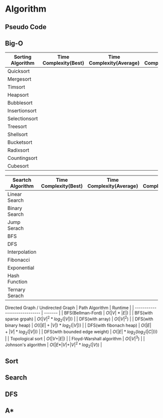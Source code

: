 # Algorithm

## Pseudo Code


## Big-O

| Sorting Algorithm | Time Complexity(Best) | Time Complexity(Average) | Time Complexity(Worst) | Space Complexity(Worst) |
| ----------------- | --------------------- | ------------------------ | ---------------------- | ----------------------- |
| Quicksort         |                       |                          |                        |                         |
| Mergesort         |                       |                          |                        |                         |
| Timsort           |                       |                          |                        |                         |
| Heapsort          |                       |                          |                        |                         |
| Bubblesort        |                       |                          |                        |                         |
| Insertionsort     |                       |                          |                        |                         |
| Selectionsort     |                       |                          |                        |                         |
| Treesort          |                       |                          |                        |                         |
| Shellsort         |                       |                          |                        |                         |
| Bucketsort        |                       |                          |                        |                         |
| Radixsort         |                       |                          |                        |                         |
| Countingsort      |                       |                          |                        |                         |
| Cubesort          |                       |                          |                        |                         |

| Seartch Algorithm | Time Complexity(Best) | Time Complexity(Average) | Time Complexity(Worst) | Space Complexity(Worst) |
| ----------------- | --------------------- | ------------------------ | ---------------------- | ----------------------- |
| Linear Search     |                       |                          |                        |                         |
| Binary Search     |                       |                          |                        |                         |
| Jump Serach       |                       |                          |                        |                         |
| BFS               |                       |                          |                        |                         |
| DFS               |                       |                          |                        |                         |
| Interpolation     |                       |                          |                        |                         |
| Fibonacci         |                       |                          |                        |                         |
| Exponential       |                       |                          |                        |                         |
| Hash Function     |                       |                          |                        |                         |
| Ternary Serach    |                       |                          |                        |                         |



Directed Graph / Undirected Graph
| Path Algorithm                | Runtime |
| ----------------------------- | ------- |
| BFS(Bellman-Ford)             | $O(     | V   | *                 | E  | )$         |
| BFS(with sparse grpah)        | $O(     | V   | ^2 * log_2(       | V  | ))$        |
| DFS(with array)               | $O(     | V   | ^2)$              |
| DFS(with binary heap)         | $O((    | E   | +                 | V  | ) * log_2( | V           | ))$  |
| DFS(with fibonach heap)       | $O(     | E   | +                 | V  | * log_2(   | V           | ))$  |
| DFS(with bounded edge weight) | $O(     | E   | *    log_2(log_2( | C  | )))$       |
| Topological sort              | $O(     | V + | E                 | )$ |
| Floyd-Warshall algorithm      | $O(     | V   | ^3)$              |
| Johnson's algorithm           | $O(     | E * | V                 | +  | V          | ^2 * log_2( | V))$ |



## Sort

## Search

## DFS


## A*


